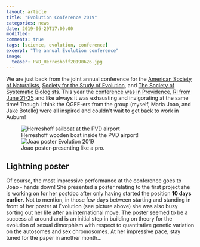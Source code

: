 ```yaml
---
layout: article
title: "Evolution Conference 2019"
categories: news
date: 2019-06-29T17:00:00
modified:
comments: true
tags: [science, evolution, conference]
excerpt: "The annual Evolution conference"
image:
  teaser: PVD_Herreshoff20190626.jpg
---
```


We are just back from the joint annual conference for the [American Society of Naturalists](https://www.amnat.org/home.html), [Society for the Study of Evolution](https://www.evolutionsociety.org/), and [The Society of Systematic Biologists](https://www.systbio.org/). This year the [conference was in Providence, RI from June 21-25](https://www.evolutionmeetings.org/evolution-2019---providence.html) and like always it was exhausting and invigorating at the same time! Though I think the QGEE-ers from the group (myself, Maria Joao, and Jake Botello) were all inspired and couldn't wait to get back to work in Auburn!



<figure class="half">
  <img
    src="{% picture direct PVD_Herreshoff20190626.jpg %}"
    alt="Herreshoff sailboat at the PVD airport">
    <figcaption>Herreshoff wooden boat inside the PVD airport!</figcaption>
  <img
    src="{% picture direct JoaoPosterEvolution_20190622.jpg %}"
    alt="Joao poster Evolution 2019">
    <figcaption>Joao poster-presenting like a pro.</figcaption>
</figure>

## Lightning poster

Of course, the most impressive performance at the conference goes to Joao - hands down! She presented a poster relating to the first project she is working on for her postdoc after only having started the position **10 days earlier**. Not to mention, in those few days between starting and standing in front of her poster at Evolution (see picture above) she was also busy sorting out her life after an international move. The poster seemed to be a success all around and is an initial step in building on theory for the evolution of sexual dimorphism with respect to quantitative genetic variation on the autosomes and sex chromosomes. At her impressive pace, stay tuned for the paper in another month...
